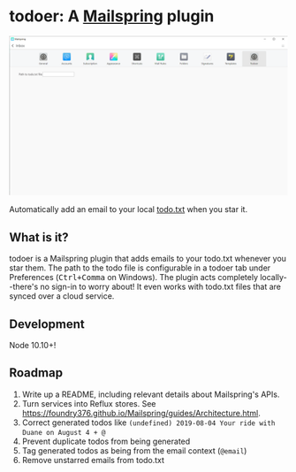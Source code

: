 # **todoer**: A [Mailspring](https://getmailspring.com) plugin

![A screenshot of the todoer plugin preferences](docs/screenshot.png)

Automatically add an email to your local
[todo.txt](https://github.com/todotxt/todo.txt) when you star it.

## What is it?

todoer is a Mailspring plugin that adds emails to your todo.txt whenever you
star them. The path to the todo file is configurable in a todoer tab under
Preferences (<kbd>Ctrl+Comma</kbd> on Windows). The plugin acts completely
locally--there's no sign-in to worry about! It even works with todo.txt files
that are synced over a cloud service.

## Development

Node 10.10+!

## Roadmap

1. Write up a README, including relevant details about Mailspring's APIs.
1. Turn services into Reflux stores. See
   https://foundry376.github.io/Mailspring/guides/Architecture.html.
2. Correct generated todos like
   `(undefined) 2019-08-04 Your ride with Duane on August 4 + @`
3. Prevent duplicate todos from being generated
4. Tag generated todos as being from the email context (`@email`)
5. Remove unstarred emails from todo.txt
